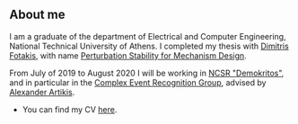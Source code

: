 ## About me

I am a graduate of the department of Electrical and Computer Engineering, National Technical University of Athens. I completed my thesis with [Dimitris Fotakis](http://www.softlab.ntua.gr/~fotakis/), with name [Perturbation Stability for Mechanism Design](http://artemis.cslab.ece.ntua.gr:8080/jspui/bitstream/123456789/17435/1/Giannis%20Fikioris%20Thesis.pdf).

From July of 2019 to August 2020 I will be working in [NCSR "Demokritos"](http://www.demokritos.gr/), and in particular in the [Complex Event Recognition Group](http://cer.iit.demokritos.gr/), advised by [Alexander Artikis](http://users.iit.demokritos.gr/~a.artikis/).

- You can find my CV [here](https://github.com/GiannisFikioris/GiannisFikioris.github.io/raw/master/CV.pdf).


<!-- You can use the [editor on GitHub](https://github.com/GiannisFikioris/GiannisFikioris.github.io/edit/master/index.md) to maintain and preview the content for your website in Markdown files.

Whenever you commit to this repository, GitHub Pages will run [Jekyll](https://jekyllrb.com/) to rebuild the pages in your site, from the content in your Markdown files.

### Markdown

Markdown is a lightweight and easy-to-use syntax for styling your writing. It includes conventions for

```markdown
Syntax highlighted code block

# Header 1
## Header 2
### Header 3

- Bulleted
- List

1. Numbered
2. List

**Bold** and _Italic_ and `Code` text

[Link](url) and ![Image](src)
```

For more details see [GitHub Flavored Markdown](https://guides.github.com/features/mastering-markdown/).

### Jekyll Themes

Your Pages site will use the layout and styles from the Jekyll theme you have selected in your [repository settings](https://github.com/GiannisFikioris/GiannisFikioris.github.io/settings). The name of this theme is saved in the Jekyll `_config.yml` configuration file.

### Support or Contact

Having trouble with Pages? Check out our [documentation](https://help.github.com/categories/github-pages-basics/) or [contact support](https://github.com/contact) and we’ll help you sort it out. -->
